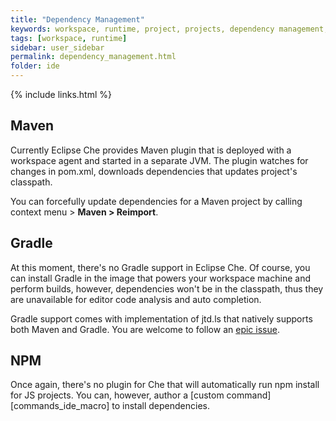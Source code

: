 ```yaml
---
title: "Dependency Management"
keywords: workspace, runtime, project, projects, dependency management, maven, gradle
tags: [workspace, runtime]
sidebar: user_sidebar
permalink: dependency_management.html
folder: ide
---
```


{% include links.html %}


## Maven

Currently Eclipse Che provides Maven plugin that is deployed with a workspace agent and started in a separate JVM. The plugin watches for changes in pom.xml, downloads dependencies that updates project's classpath.

You can forcefully update dependencies for a Maven project by calling context menu > **Maven > Reimport**.

## Gradle

At this moment, there's no Gradle support in Eclipse Che. Of course, you can install Gradle in the image that powers your workspace machine and perform builds, however, dependencies won't be in the classpath, thus they are unavailable for editor code analysis and auto completion.

Gradle support comes with implementation of jtd.ls that natively supports both Maven and Gradle. You are welcome to follow an [epic issue](https://github.com/eclipse/che/issues/6157).

## NPM

Once again, there's no plugin for Che that will automatically run npm install for JS projects. You can, however, author a [custom command][commands_ide_macro] to install dependencies.
